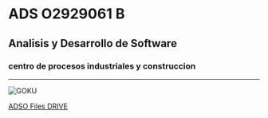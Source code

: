 # ADS O2929061 B
## Analisis y Desarrollo de Software
### centro de procesos industriales y construccion
---
![GOKU](https://tinyurl.com/5n78mrz4)

[ADSO Files DRIVE](https://tinyurl.com/5n78mrz4)